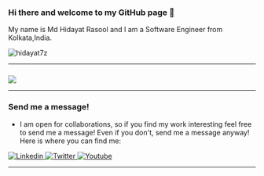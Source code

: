 

### Hi there and welcome to my GitHub page 👋

My name is Md Hidayat Rasool and I am a Software Engineer from Kolkata,India.

<p align="left"> <img src="https://komarev.com/ghpvc/?username=hidayat7z" alt="hidayat7z" /> </p>

---
<!--

- I’m currently learning Machine Learning. 

- I have a <a href="https://www.youtube.com/channel/w">YouTube channel</a> where I, you guessed it, talk about React projects, tutorials, web design and other dev related topics. 

-->



### 

<img align="center" src="https://github-readme-stats.vercel.app/api?username=hidayat7z&count_private=true&title_color=FD9047&icon_color=FD9047&text_color=0C2233&custom_title=My+GitHub+Stats&show_icons=true" />

---

### Send me a message!

- I am open for collaborations, so if you find my work interesting feel free to send me a message! Even if you don't, send me a message anyway! Here is where you can find me:

<p>
 
   </a>
  <a href="https://www.linkedin.com/in/hidayat7/">
    <img alt="Linkedin" src="https://img.shields.io/badge/linkedin-0077B5?logo=linkedin&logoColor=white&style=for-the-badge" />
  </a>
  
  <a href="https://twitter.com/hidayat7z">
    <img alt="Twitter" src="https://img.shields.io/badge/Twitter-1DA1F2?logo=twitter&logoColor=white&style=for-the-badge" />
  </a>
  
  <a href="https://www.youtube.com/channel/UC6QY-xBQC6_b79u43Gurhng">
    <img alt="Youtube" src="https://img.shields.io/badge/youtube-FF0000?logo=youtube&logoColor=white&style=for-the-badge" />
  </a>
 <!--
  <a href="https://www.instagram.com/aleks.popovic/">
    <img alt="Instagram" src="https://img.shields.io/badge/Instagram-E4405F?logo=instagram&logoColor=white&style=for-the-badge" />
-->
 
</p>

---
